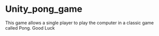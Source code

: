 # Unity_pong_game
This game allows a single player to play the computer in a classic game called Pong.
Good Luck
